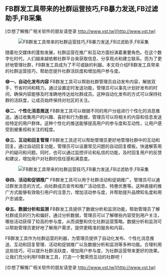 ## **FB群发工具带来的社群运营技巧,FB暴力发送,FB过滤助手,FB采集**

[😍想了解推广相关软件的朋友请登录 http://www.vst.tw](http://www.vst.tw)

 <center><img src="https://vst.tw/MP4/tuiguang/png/3.png" alt="FB群发工具带来的社群运营技巧,FB暴力发送,FB过滤助手,FB采集"></center>

随着社交媒体的蓬勃发展，社群运营在推广和互动方面扮演着重要角色。在这个数字化时代，人们越来越依赖社群平台来获取信息、分享观点和建立联系。而为了更好地管理社群，FB群发工具成为了不可或缺的利器。本文将介绍FB群发工具带来的社群运营技巧，帮助您提升社群活跃度和增加用户参与度。

**😄一、自动化发布内容**
FB群发工具可以帮助社群管理员自动发布内容，解放双手，节省时间和精力。通过设置定时发送功能，管理员可以事先计划好发布的时间，确保内容能够及时准确地传达给社群成员。这种自动化发布的方式可以保持社群的活跃度，让成员始终保持对社区的关注。

**😄二、个性化消息推送**
FB群发工具可以根据不同的用户分组进行个性化的消息推送。通过收集用户的兴趣、喜好和行为数据，管理员可以将相关的内容和信息发送给特定的用户群体。这种个性化的推送能够提高用户的参与度和互动性，让用户感受到被重视和关注的程度。

**😄三、互动和回复管理**
FB群发工具还可以帮助管理员更好地管理社群中的互动和回复。通过自动回复功能，管理员可以设置常见问题的自动回复模板，快速解答用户的疑问和问题。同时，也可以通过监控评论和私信的功能，及时回复用户的反馈和建议，增加用户对社群的信任感和满意度。

 <center><img src="https://vst.tw/MP4/tuiguang/png/5.png" alt="FB群发工具带来的社群运营技巧,FB暴力发送,FB过滤助手,FB采集"></center>

**😄四、活动和促销推广**
FB群发工具可以用于社群活动和促销推广。管理员可以通过群发消息的方式，向社群成员宣传和推广活动信息、特惠优惠等。这种直接的推广方式能够有效吸引用户的注意力，增加活动参与度，并帮助提升品牌知名度和用户忠诚度。

**😄五、数据分析和监测**
FB群发工具提供了数据分析和监测功能，帮助管理员了解社群成员的行为和偏好。通过分析数据，管理员可以了解哪些内容受到用户关注，哪些活动获得了较高的参与度，从而调整和优化社群运营策略。数据分析和监测可以帮助管理员更好地了解用户需求，提供更精准的服务和内容。

FB群发工具作为社群运营的利器，为管理员提供了自动化发布、个性化消息推送、互动和回复管理、活动和促销推广以及数据分析和监测等多种功能。合理利用这些技巧，可以提升社群活跃度，增加用户参与度，为社群运营带来更好的效果。让我们充分利用FB群发工具，打造一个繁荣而互动的社群吧！

[😍想了解推广相关软件的朋友请登录 http://www.vst.tw](http://www.vst.tw)



